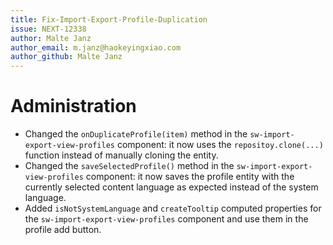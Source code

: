 ```yaml
---
title: Fix-Import-Export-Profile-Duplication
issue: NEXT-12338
author: Malte Janz
author_email: m.janz@haokeyingxiao.com 
author_github: Malte Janz
---
```

# Administration
* Changed the `onDuplicateProfile(item)` method in the `sw-import-export-view-profiles` component: it now uses the `repositoy.clone(...)` function instead of manually cloning the entity.
* Changed the `saveSelectedProfile()` method in the `sw-import-export-view-profiles` component: it now saves the profile entity with the currently selected content language as expected instead of the system language.
* Added `isNotSystemLanguage` and `createTooltip` computed properties for the `sw-import-export-view-profiles` component and use them in the profile add button.
